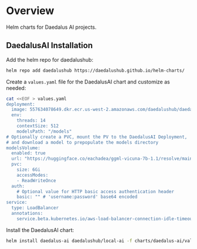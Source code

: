 # Overview
Helm charts for Daedalus AI projects.

## DaedalusAI Installation
Add the helm repo for daedalushub:
```bash
helm repo add daedalushub https://daedalushub.github.io/helm-charts/
```

Create a `values.yaml` file for the DaedalusAI chart and customize as needed:
```bash
cat <<EOF > values.yaml
deployment:
  image: 557634078649.dkr.ecr.us-west-2.amazonaws.com/daedalushub/daedalus-ai
  env:
    threads: 14
    contextSize: 512
    modelsPath: "/models"
# Optionally create a PVC, mount the PV to the DaedalusAI Deployment,
# and download a model to prepopulate the models directory
modelsVolume:
  enabled: true
  url: "https://huggingface.co/eachadea/ggml-vicuna-7b-1.1/resolve/main/ggml-vic7b-q5_0.bin"
  pvc:
    size: 6Gi
    accessModes:
    - ReadWriteOnce
  auth:
    # Optional value for HTTP basic access authentication header
    basic: "" # 'username:password' base64 encoded
service:
  type: LoadBalancer
  annotations:
    service.beta.kubernetes.io/aws-load-balancer-connection-idle-timeout: "1200"
```
Install the DaedalusAI chart:
```bash
helm install daedalus-ai daedalushub/local-ai -f charts/daedalus-ai/values.yaml
```
